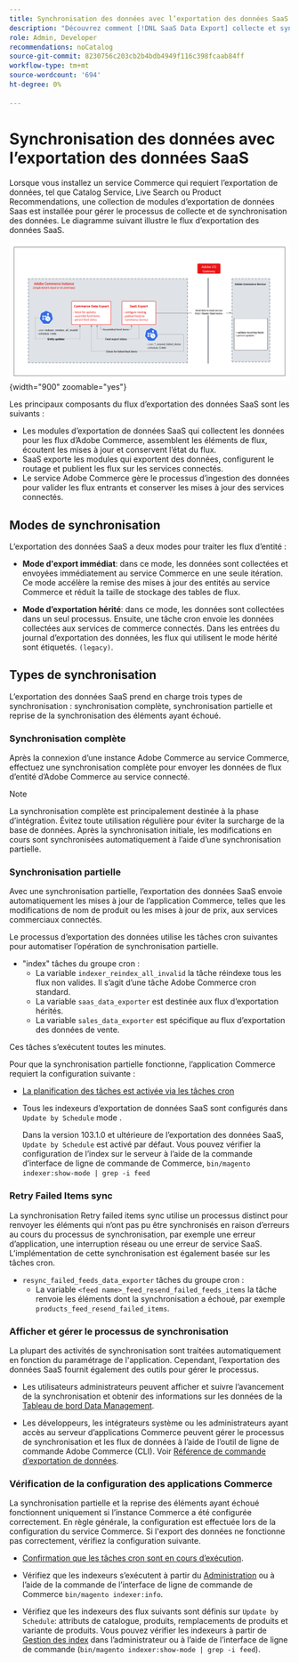```yaml
---
title: Synchronisation des données avec l’exportation des données SaaS
description: "Découvrez comment [!DNL SaaS Data Export] collecte et synchronise les données entre les instances Adobe Commerce et les services SaaS connectés."
role: Admin, Developer
recommendations: noCatalog
source-git-commit: 8230756c203cb2b4bdb4949f116c398fcaab84ff
workflow-type: tm+mt
source-wordcount: '694'
ht-degree: 0%

---
```


# Synchronisation des données avec l’exportation des données SaaS

Lorsque vous installez un service Commerce qui requiert l’exportation de données, tel que Catalog Service, Live Search ou Product Recommendations, une collection de modules d’exportation de données Saas est installée pour gérer le processus de collecte et de synchronisation des données. Le diagramme suivant illustre le flux d’exportation des données SaaS.

![Collecte et flux de synchronisation d’exportation des données SaaS pour Adobe Commerce](assets/data-export-flow.png){width="900" zoomable="yes"}

Les principaux composants du flux d’exportation des données SaaS sont les suivants :

- Les modules d’exportation de données SaaS qui collectent les données pour les flux d’Adobe Commerce, assemblent les éléments de flux, écoutent les mises à jour et conservent l’état du flux.
- SaaS exporte les modules qui exportent des données, configurent le routage et publient les flux sur les services connectés.
- Le service Adobe Commerce gère le processus d’ingestion des données pour valider les flux entrants et conserver les mises à jour des services connectés.

## Modes de synchronisation

L’exportation des données SaaS a deux modes pour traiter les flux d’entité :

- **Mode d&#39;export immédiat**: dans ce mode, les données sont collectées et envoyées immédiatement au service Commerce en une seule itération. Ce mode accélère la remise des mises à jour des entités au service Commerce et réduit la taille de stockage des tables de flux.

- **Mode d’exportation hérité**: dans ce mode, les données sont collectées dans un seul processus. Ensuite, une tâche cron envoie les données collectées aux services de commerce connectés. Dans les entrées du journal d’exportation des données, les flux qui utilisent le mode hérité sont étiquetés. `(legacy)`.

## Types de synchronisation

L’exportation des données SaaS prend en charge trois types de synchronisation : synchronisation complète, synchronisation partielle et reprise de la synchronisation des éléments ayant échoué.

### Synchronisation complète

Après la connexion d’une instance Adobe Commerce au service Commerce, effectuez une synchronisation complète pour envoyer les données de flux d’entité d’Adobe Commerce au service connecté.

>[!NOTE]
>
>La synchronisation complète est principalement destinée à la phase d’intégration. Évitez toute utilisation régulière pour éviter la surcharge de la base de données. Après la synchronisation initiale, les modifications en cours sont synchronisées automatiquement à l’aide d’une synchronisation partielle.

### Synchronisation partielle

Avec une synchronisation partielle, l’exportation des données SaaS envoie automatiquement les mises à jour de l’application Commerce, telles que les modifications de nom de produit ou les mises à jour de prix, aux services commerciaux connectés.

Le processus d’exportation des données utilise les tâches cron suivantes pour automatiser l’opération de synchronisation partielle.

- &quot;index&quot; tâches du groupe cron :
   - La variable `indexer_reindex_all_invalid` la tâche réindexe tous les flux non valides. Il s’agit d’une tâche Adobe Commerce cron standard.
   - La variable `saas_data_exporter` est destinée aux flux d’exportation hérités.
   - La variable `sales_data_exporter` est spécifique au flux d’exportation des données de vente.

Ces tâches s’exécutent toutes les minutes.

Pour que la synchronisation partielle fonctionne, l’application Commerce requiert la configuration suivante :

- [La planification des tâches est activée via les tâches cron](https://experienceleague.adobe.com/docs/commerce-operations/installation-guide/next-steps/configuration.html)

- Tous les indexeurs d’exportation de données SaaS sont configurés dans `Update by Schedule` mode .

  Dans la version 103.1.0 et ultérieure de l’exportation des données SaaS, `Update by Schedule` est activé par défaut. Vous pouvez vérifier la configuration de l’index sur le serveur à l’aide de la commande d’interface de ligne de commande de Commerce, `bin/magento indexer:show-mode | grep -i feed`

### Retry Failed Items sync

La synchronisation Retry failed items sync utilise un processus distinct pour renvoyer les éléments qui n’ont pas pu être synchronisés en raison d’erreurs au cours du processus de synchronisation, par exemple une erreur d’application, une interruption réseau ou une erreur de service SaaS. L’implémentation de cette synchronisation est également basée sur les tâches cron.

- `resync_failed_feeds_data_exporter` tâches du groupe cron :
   - La variable `<feed name>_feed_resend_failed_feeds_items` la tâche renvoie les éléments dont la synchronisation a échoué, par exemple `products_feed_resend_failed_items`.

### Afficher et gérer le processus de synchronisation

La plupart des activités de synchronisation sont traitées automatiquement en fonction du paramétrage de l&#39;application. Cependant, l’exportation des données SaaS fournit également des outils pour gérer le processus.

- Les utilisateurs administrateurs peuvent afficher et suivre l’avancement de la synchronisation et obtenir des informations sur les données de la [Tableau de bord Data Management](https://experienceleague.adobe.com/en/docs/commerce-admin/systems/data-transfer/data-dashboard).

- Les développeurs, les intégrateurs système ou les administrateurs ayant accès au serveur d’applications Commerce peuvent gérer le processus de synchronisation et les flux de données à l’aide de l’outil de ligne de commande Adobe Commerce (CLI). Voir [Référence de commande d’exportation de données](data-export-cli-commands.md).

### Vérification de la configuration des applications Commerce

La synchronisation partielle et la reprise des éléments ayant échoué fonctionnent uniquement si l’instance Commerce a été configurée correctement. En règle générale, la configuration est effectuée lors de la configuration du service Commerce. Si l&#39;export des données ne fonctionne pas correctement, vérifiez la configuration suivante.

- [Confirmation que les tâches cron sont en cours d’exécution](https://experienceleague.adobe.com/en/docs/commerce-knowledge-base/kb/troubleshooting/miscellaneous/cron-readiness-check-issues).

- Vérifiez que les indexeurs s’exécutent à partir du [Administration](https://experienceleague.adobe.com/en/docs/commerce-admin/systems/tools/index-management) ou à l’aide de la commande de l’interface de ligne de commande de Commerce `bin/magento indexer:info`.

- Vérifiez que les indexeurs des flux suivants sont définis sur `Update by Schedule`: attributs de catalogue, produits, remplacements de produits et variante de produits. Vous pouvez vérifier les indexeurs à partir de [Gestion des index](https://experienceleague.adobe.com/en/docs/commerce-admin/systems/tools/index-management) dans l’administrateur ou à l’aide de l’interface de ligne de commande (`bin/magento indexer:show-mode | grep -i feed`).
